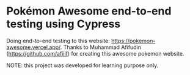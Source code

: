 # Pokémon Awesome end-to-end testing using Cypress

Doing end-to-end testing to this website: https://pokemon-awesome.vercel.app/. Thanks to Muhammad Afifudin (https://github.com/afiiif) for creating this awesome pokemon website.

NOTE: this project was developed for learning purpose only.
